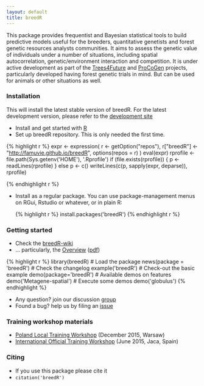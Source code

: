 ```yaml
---
layout: default
title: breedR
---
```


This package provides frequentist and Bayesian statistical tools to build predictive models useful for the breeders, quantitative genetists and forest genetic resources analysts communities. It aims to assess the genetic value of individuals under a number of situations, including spatial autocorrelation, genetic/environment interaction and competition. It is under active development as part of the [Trees4Future](http://www.trees4future.eu/ "T4F") and [ProCoGen](http://www.procogen.eu/) projects, particularly developed having forest genetic trials in mind. But can be used for animals or other situations as well.

### Installation
This will install the latest stable version of breedR. For the latest development version, please refer to the [development site](https://github.com/famuvie/breedR)

-   Install and get started with [R](getR)
-   Set up breedR repository. This is only needed the first time.

{% highlight r %}
expr <- expression(
          r <- getOption("repos"),
          r["breedR"] <- "http://famuvie.github.io/breedR",
          options(repos = r)
        )
eval(expr)
rprofile <- file.path(Sys.getenv('HOME'), '.Rprofile')
if (file.exists(rprofile)) {
  p <- readLines(rprofile)
} else p <- c()
writeLines(c(p, sapply(expr, deparse)), rprofile)

{% endhighlight r %}

-   Install as a regular package. You can use package-management menus on RGui, Rstudio or whatever, or in plain R:
  
    {% highlight r %}
    install.packages('breedR')
    {% endhighlight r %}


### Getting started
- Check the [breedR-wiki](https://github.com/famuvie/breedR/wiki)
- ... particularly, the [Overview](https://github.com/famuvie/breedR/wiki/Overview) ([pdf](https://github.com/famuvie/breedR/wiki/Overview.pdf))

{% highlight r %}
library(breedR)             # Load the package
news(package = 'breedR')    # Check the changelog
example('breedR')           # Check-out the basic example
demo(package='breedR')      # Available demos on features
demo('Metagene-spatial')    # Execute some demos
demo('globulus')
{% endhighlight %}

- Any question? join our discussion [group](http://groups.google.com/group/breedr)
- Found a bug? help us by filing an [issue](https://github.com/famuvie/breedR/issues "Issues page")


### Training workshop materials

- [Poland Local Training Workshop](workshop_IBL) (December 2015, Warsaw) 
- [International Official Training Workshop](workshop) (June 2015, Jaca, Spain)


### Citing
- If you use this package please cite it
- `citation('breedR')`
